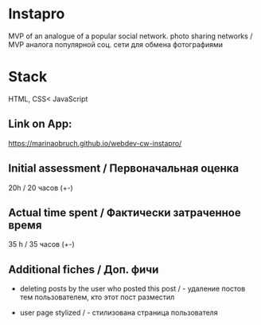 # Instapro

MVP of an analogue of a popular social network. photo sharing networks /
MVP аналога популярной соц. сети для обмена фотографиями

# Stack

HTML, CSS< JavaScript


## Link on App:

https://marinaobruch.github.io/webdev-cw-instapro/

## Initial assessment / Первоначальная оценка
20h / 20 часов (+-)

## Actual time spent / Фактически затраченное время
35 h / 35 часов (+-)

## Additional fiches / Доп. фичи
  - deleting posts by the user who posted this post /   - удаление постов тем пользователем, кто этот пост разместил

  - user page stylized /   - стилизована страница пользователя

